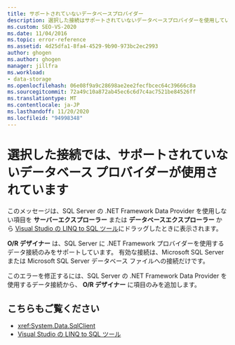 ```yaml
---
title: サポートされていないデータベースプロバイダー
description: 選択した接続はサポートされていないデータベースプロバイダーを使用しています。 この Visual Studio オブジェクトリレーショナルデザイナー (O/R デザイナー) メッセージに関する情報を表示します。
ms.custom: SEO-VS-2020
ms.date: 11/04/2016
ms.topic: error-reference
ms.assetid: 4d25dfa1-8fa4-4529-9b90-973bc2ec2993
author: ghogen
ms.author: ghogen
manager: jillfra
ms.workload:
- data-storage
ms.openlocfilehash: 06e08f9a9c28698ae2ee2fecfbcec64c39666c8a
ms.sourcegitcommit: 72a49c10a872ab45ec6c6d7c4ac7521be84526ff
ms.translationtype: MT
ms.contentlocale: ja-JP
ms.lasthandoff: 11/20/2020
ms.locfileid: "94998348"
---
```

# <a name="the-selected-connection-uses-an-unsupported-database-provider"></a>選択した接続では、サポートされていないデータベース プロバイダーが使用されています

このメッセージは、SQL Server の .NET Framework Data Provider を使用しない項目を **サーバーエクスプローラー** または **データベースエクスプローラー** から [Visual Studio の LINQ to SQL ツール](../data-tools/linq-to-sql-tools-in-visual-studio2.md)にドラッグしたときに表示されます。

**O/R デザイナー** は、SQL Server に .NET Framework プロバイダーを使用するデータ接続のみをサポートしています。 有効な接続は、Microsoft SQL Server または Microsoft SQL Server データベース ファイルへの接続だけです。

このエラーを修正するには、SQL Server の .NET Framework Data Provider を使用するデータ接続から、 **O/R デザイナー** に項目のみを追加します。

## <a name="see-also"></a>こちらもご覧ください

- <xref:System.Data.SqlClient>
- [Visual Studio の LINQ to SQL ツール](../data-tools/linq-to-sql-tools-in-visual-studio2.md)
